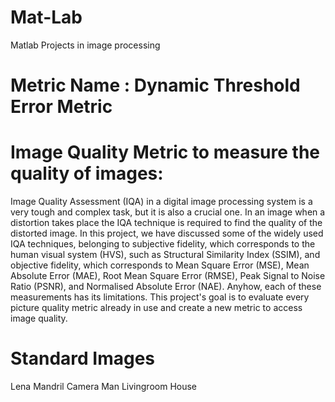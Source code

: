 # Mat-Lab
Matlab Projects in image processing 

# Metric Name : Dynamic Threshold Error Metric

# Image Quality Metric to measure the quality of images:

Image Quality Assessment (IQA) in a digital image processing system is a very 
tough and complex task, but it is also a crucial one. In an image when a distortion 
takes place the IQA technique is required to find the quality of the distorted 
image. In this project, we have discussed some of the widely used IQA 
techniques, belonging to subjective fidelity, which corresponds to the human 
visual system (HVS), such as Structural Similarity Index (SSIM), and objective 
fidelity, which corresponds to Mean Square Error (MSE), Mean Absolute Error 
(MAE), Root Mean Square Error (RMSE), Peak Signal to Noise Ratio (PSNR), 
and Normalised Absolute Error (NAE). Anyhow, each of these measurements has 
its limitations. This project's goal is to evaluate every picture quality metric 
already in use and create a new metric to access image quality.

# Standard Images
Lena
Mandril
Camera Man
Livingroom
House
